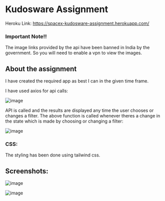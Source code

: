 # Kudosware Assignment

Heroku Link: https://spacex-kudosware-assignment.herokuapp.com/

### Important Note!!
The image links provided by the api have been banned in India by the government. So you will need to enable a vpn to view the images.

## About the assignment

I have created the required app as best I can in the given time frame.

I have used axios for api calls:

![image](https://user-images.githubusercontent.com/43612487/122212297-4cf5fa00-cec5-11eb-827c-20ea1f8158f8.png)

API is called and the results are displayed any time the user chooses or changes a filter.
The above function is called whenever theres a change in the state which is made by choosing or changing a filter:

![image](https://user-images.githubusercontent.com/43612487/122212873-f2a96900-cec5-11eb-890f-2e1da9dfc3fe.png)

### CSS:

The styling has been done using tailwind css.

## Screenshots:

![image](https://user-images.githubusercontent.com/43612487/122213940-21740f00-cec7-11eb-9495-1e7a13f5b391.png)

![image](https://user-images.githubusercontent.com/43612487/122214043-45375500-cec7-11eb-81d9-8ee13fadbf66.png)
